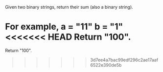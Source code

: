 Given two binary strings, return their sum (also a binary string).

For example,
a = "11"
b = "1"
<<<<<<< HEAD
Return "100".
=======
Return "100".

>>>>>>> 3d7ee4a7bac99edf296c2ae17aaf6522e390de5b
